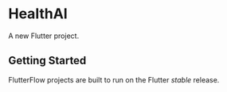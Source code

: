 # HealthAI

A new Flutter project.

## Getting Started

FlutterFlow projects are built to run on the Flutter _stable_ release.
